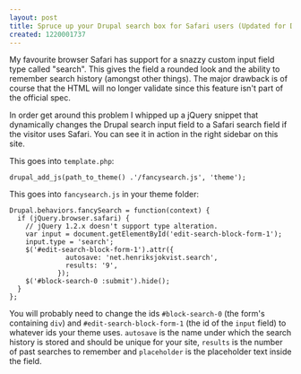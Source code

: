 ```yaml
--- 
layout: post
title: Spruce up your Drupal search box for Safari users (Updated for Drupal 6)
created: 1220001737
---
```

My favourite browser Safari has support for a snazzy custom input field type called "search". This gives the field a rounded look and the ability to remember search history (amongst other things). The major drawback is of course that the HTML will no longer validate since this feature isn't part of the official spec. 

In order get around this problem I whipped up a jQuery snippet that dynamically changes the Drupal search input field to a Safari search field if the visitor uses Safari. You can see it in action in the right sidebar on this site.

This goes into `template.php`:

    drupal_add_js(path_to_theme() .'/fancysearch.js', 'theme');

This goes into `fancysearch.js` in your theme folder:

    Drupal.behaviors.fancySearch = function(context) {
      if (jQuery.browser.safari) {
        // jQuery 1.2.x doesn't support type alteration.
        var input = document.getElementById('edit-search-block-form-1');
        input.type = 'search';
        $('#edit-search-block-form-1').attr({ 
                  autosave: 'net.henriksjokvist.search',
                  results: '9',
                });
        $('#block-search-0 :submit').hide();
      }
    };
    
You will probably need to change the ids `#block-search-0` (the form's containing `div`) and `#edit-search-block-form-1` (the id of the `input` field) to whatever ids your theme uses.
`autosave` is the name under which the search history is stored and should be unique for your site, `results` is the number of past searches to remember and `placeholder` is the placeholder text inside the field.

